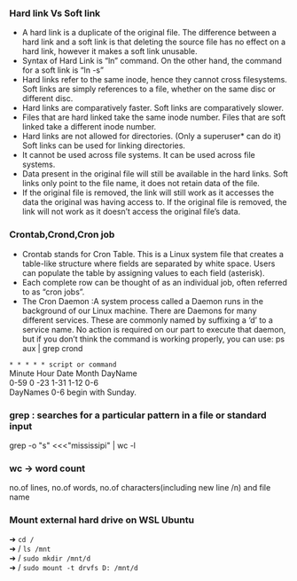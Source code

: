 ### Hard link Vs Soft link
- A hard link is a duplicate of the original file. 
The difference between a hard link and a soft link is that deleting the source file has no effect on a hard link, however it makes a soft link unusable.
- Syntax of Hard Link is “ln” command. On the other hand, the command for a soft link is “ln -s”
- Hard links refer to the same inode, hence they cannot cross filesystems. Soft links are simply references to a file, whether on the same disc or different disc.
- Hard links are comparatively faster.	Soft links are comparatively slower.
- Files that are hard linked take the same inode number.	Files that are soft linked take a different inode number.
- Hard links are not allowed for directories. (Only a superuser* can do it)	Soft links can be used for linking directories.
- It cannot be used across file systems.	It can be used across file systems.
- Data present in the original file will still be available in the hard links.	Soft links only point to the file name, it does not retain data of the file.
-  If the original file is removed, the link will still work as it accesses the data the original was having access to.
If the original file is removed, the link will not work as it doesn’t access the original file’s data.

### Crontab,Crond,Cron job
- Crontab stands for Cron Table. This is a Linux system file that creates a table-like structure
where fields are separated by white space. Users can populate the table by assigning values to each field (asterisk).
- Each complete row can be thought of as an individual job, often referred to as “cron jobs”.
- The Cron Daemon :A system process called a Daemon runs in the background of our Linux machine.
There are Daemons for many different services. These are commonly named by suffixing a ‘d’ to a service name.
No action is required on our part to execute that daemon, but if you don’t think the command is working properly, you can use: 
ps aux | grep crond

`* * * * * script or command`\
Minute	Hour	Date 	Month	DayName\
	0-59	0 -23	1-31	 1-12	 0-6\
DayNames 0-6 begin with Sunday.

### grep : searches for a particular pattern in a file or standard input
grep -o "s" <<<"mississipi"  | wc -l

### wc -> word count
no.of lines, no.of words, no.of characters(including new line /n) and file name

### Mount external hard drive on WSL Ubuntu
➜  `cd /`\
➜  / `ls /mnt`\
➜  / `sudo mkdir /mnt/d`\
➜  / `sudo mount -t drvfs D: /mnt/d`

